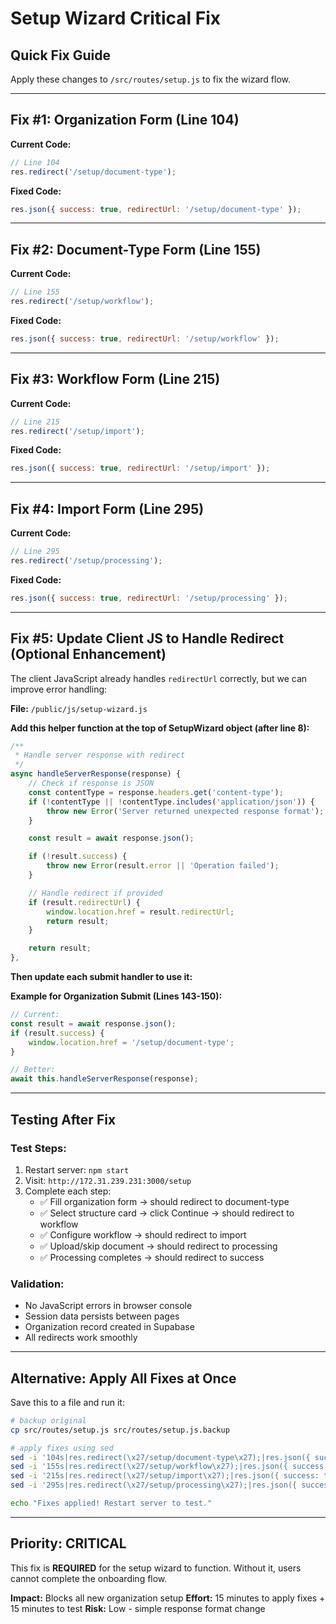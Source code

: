 # Setup Wizard Critical Fix

## Quick Fix Guide

Apply these changes to `/src/routes/setup.js` to fix the wizard flow.

---

## Fix #1: Organization Form (Line 104)

**Current Code:**
```javascript
// Line 104
res.redirect('/setup/document-type');
```

**Fixed Code:**
```javascript
res.json({ success: true, redirectUrl: '/setup/document-type' });
```

---

## Fix #2: Document-Type Form (Line 155)

**Current Code:**
```javascript
// Line 155
res.redirect('/setup/workflow');
```

**Fixed Code:**
```javascript
res.json({ success: true, redirectUrl: '/setup/workflow' });
```

---

## Fix #3: Workflow Form (Line 215)

**Current Code:**
```javascript
// Line 215
res.redirect('/setup/import');
```

**Fixed Code:**
```javascript
res.json({ success: true, redirectUrl: '/setup/import' });
```

---

## Fix #4: Import Form (Line 295)

**Current Code:**
```javascript
// Line 295
res.redirect('/setup/processing');
```

**Fixed Code:**
```javascript
res.json({ success: true, redirectUrl: '/setup/processing' });
```

---

## Fix #5: Update Client JS to Handle Redirect (Optional Enhancement)

The client JavaScript already handles `redirectUrl` correctly, but we can improve error handling:

**File:** `/public/js/setup-wizard.js`

**Add this helper function at the top of SetupWizard object (after line 8):**

```javascript
/**
 * Handle server response with redirect
 */
async handleServerResponse(response) {
    // Check if response is JSON
    const contentType = response.headers.get('content-type');
    if (!contentType || !contentType.includes('application/json')) {
        throw new Error('Server returned unexpected response format');
    }

    const result = await response.json();

    if (!result.success) {
        throw new Error(result.error || 'Operation failed');
    }

    // Handle redirect if provided
    if (result.redirectUrl) {
        window.location.href = result.redirectUrl;
        return result;
    }

    return result;
},
```

**Then update each submit handler to use it:**

**Example for Organization Submit (Lines 143-150):**
```javascript
// Current:
const result = await response.json();
if (result.success) {
    window.location.href = '/setup/document-type';
}

// Better:
await this.handleServerResponse(response);
```

---

## Testing After Fix

### Test Steps:
1. Restart server: `npm start`
2. Visit: `http://172.31.239.231:3000/setup`
3. Complete each step:
   - ✅ Fill organization form → should redirect to document-type
   - ✅ Select structure card → click Continue → should redirect to workflow
   - ✅ Configure workflow → should redirect to import
   - ✅ Upload/skip document → should redirect to processing
   - ✅ Processing completes → should redirect to success

### Validation:
- No JavaScript errors in browser console
- Session data persists between pages
- Organization record created in Supabase
- All redirects work smoothly

---

## Alternative: Apply All Fixes at Once

Save this to a file and run it:

```bash
# backup original
cp src/routes/setup.js src/routes/setup.js.backup

# apply fixes using sed
sed -i '104s|res.redirect(\x27/setup/document-type\x27);|res.json({ success: true, redirectUrl: \x27/setup/document-type\x27 });|' src/routes/setup.js
sed -i '155s|res.redirect(\x27/setup/workflow\x27);|res.json({ success: true, redirectUrl: \x27/setup/workflow\x27 });|' src/routes/setup.js
sed -i '215s|res.redirect(\x27/setup/import\x27);|res.json({ success: true, redirectUrl: \x27/setup/import\x27 });|' src/routes/setup.js
sed -i '295s|res.redirect(\x27/setup/processing\x27);|res.json({ success: true, redirectUrl: \x27/setup/processing\x27 });|' src/routes/setup.js

echo "Fixes applied! Restart server to test."
```

---

## Priority: CRITICAL

This fix is **REQUIRED** for the setup wizard to function. Without it, users cannot complete the onboarding flow.

**Impact:** Blocks all new organization setup
**Effort:** 15 minutes to apply fixes + 15 minutes to test
**Risk:** Low - simple response format change
